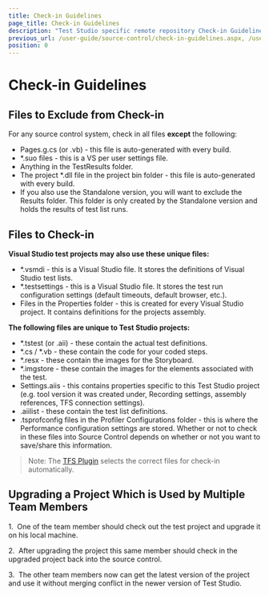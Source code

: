 ```yaml
---
title: Check-in Guidelines
page_title: Check-in Guidelines
description: "Test Studio specific remote repository Check-in Guidelines tips and tricks. Files to exclude from source control check in"
previous_url: /user-guide/source-control/check-in-guidelines.aspx, /user-guide/source-control/check-in-guidelines
position: 0
---
```

# Check-in Guidelines

## Files to Exclude from Check-in

For any source control system, check in all files **except** the following:

- Pages.g.cs (or .vb) - this file is auto-generated with every build.
- *.suo files - this is a VS per user settings file.
- Anything in the TestResults folder.
- The project *.dll file in the project bin folder - this file is auto-generated with every build.
- If you also use the Standalone version, you will want to exclude the Results folder. This folder is only created by the Standalone version and holds the results of test list runs.

## Files to Check-in

**Visual Studio test projects may also use these unique files:**

- *.vsmdi - this is a Visual Studio file. It stores the definitions of Visual Studio test lists.
- *.testsettings - this is a Visual Studio file. It stores the test run configuration settings (default timeouts, default browser, etc.).
- Files in the Properties folder - this is created for every Visual Studio project. It contains definitions for the projects assembly.

**The following files are unique to Test Studio projects:**

- *.tstest (or .aii) - these contain the actual test definitions.
- *.cs / *.vb - these contain the code for your coded steps.
- *.resx - these contain the images for the Storyboard.
- *.imgstore - these contain the images for the elements associated with the test.
- Settings.aiis - this contains properties specific to this Test Studio project (e.g. tool version it was created under, Recording settings, assembly references, TFS connection settings).
- .aiilist - these contain the test list definitions.
- .tsprofconfig files in the Profiler Configurations folder - this is where the Performance configuration settings are stored. Whether or not to check in these files into Source Control depends on whether or not you want to save/share this information.

>Note: The <a href="/features/source-control/connect-to-tfs" target="_blank">TFS Plugin</a> selects the correct files for check-in automatically.

## Upgrading a Project Which is Used by Multiple Team Members

1.&nbsp; One of the team member should check out the test project and upgrade it on his local machine.

2.&nbsp; After upgrading the project this same member should check in the upgraded project back into the source control.

3.&nbsp; The other team members now can get the latest version of the project and use it without merging conflict in the newer version of Test Studio.